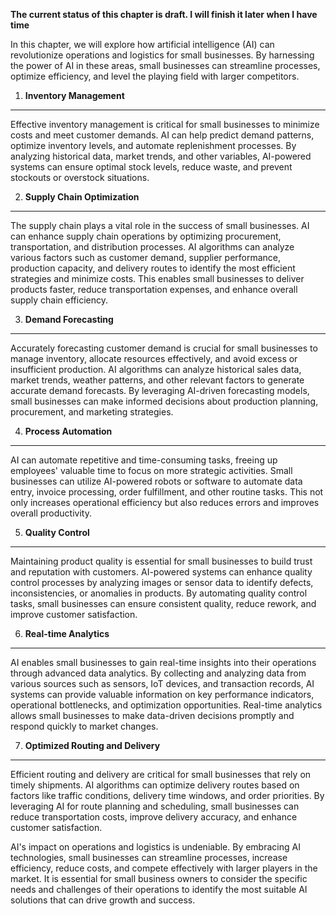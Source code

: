 **The current status of this chapter is draft. I will finish it later when I have time**

In this chapter, we will explore how artificial intelligence (AI) can revolutionize operations and logistics for small businesses. By harnessing the power of AI in these areas, small businesses can streamline processes, optimize efficiency, and level the playing field with larger competitors.

1. **Inventory Management**
---------------------------

Effective inventory management is critical for small businesses to minimize costs and meet customer demands. AI can help predict demand patterns, optimize inventory levels, and automate replenishment processes. By analyzing historical data, market trends, and other variables, AI-powered systems can ensure optimal stock levels, reduce waste, and prevent stockouts or overstock situations.

2. **Supply Chain Optimization**
--------------------------------

The supply chain plays a vital role in the success of small businesses. AI can enhance supply chain operations by optimizing procurement, transportation, and distribution processes. AI algorithms can analyze various factors such as customer demand, supplier performance, production capacity, and delivery routes to identify the most efficient strategies and minimize costs. This enables small businesses to deliver products faster, reduce transportation expenses, and enhance overall supply chain efficiency.

3. **Demand Forecasting**
-------------------------

Accurately forecasting customer demand is crucial for small businesses to manage inventory, allocate resources effectively, and avoid excess or insufficient production. AI algorithms can analyze historical sales data, market trends, weather patterns, and other relevant factors to generate accurate demand forecasts. By leveraging AI-driven forecasting models, small businesses can make informed decisions about production planning, procurement, and marketing strategies.

4. **Process Automation**
-------------------------

AI can automate repetitive and time-consuming tasks, freeing up employees' valuable time to focus on more strategic activities. Small businesses can utilize AI-powered robots or software to automate data entry, invoice processing, order fulfillment, and other routine tasks. This not only increases operational efficiency but also reduces errors and improves overall productivity.

5. **Quality Control**
----------------------

Maintaining product quality is essential for small businesses to build trust and reputation with customers. AI-powered systems can enhance quality control processes by analyzing images or sensor data to identify defects, inconsistencies, or anomalies in products. By automating quality control tasks, small businesses can ensure consistent quality, reduce rework, and improve customer satisfaction.

6. **Real-time Analytics**
--------------------------

AI enables small businesses to gain real-time insights into their operations through advanced data analytics. By collecting and analyzing data from various sources such as sensors, IoT devices, and transaction records, AI systems can provide valuable information on key performance indicators, operational bottlenecks, and optimization opportunities. Real-time analytics allows small businesses to make data-driven decisions promptly and respond quickly to market changes.

7. **Optimized Routing and Delivery**
-------------------------------------

Efficient routing and delivery are critical for small businesses that rely on timely shipments. AI algorithms can optimize delivery routes based on factors like traffic conditions, delivery time windows, and order priorities. By leveraging AI for route planning and scheduling, small businesses can reduce transportation costs, improve delivery accuracy, and enhance customer satisfaction.

AI's impact on operations and logistics is undeniable. By embracing AI technologies, small businesses can streamline processes, increase efficiency, reduce costs, and compete effectively with larger players in the market. It is essential for small business owners to consider the specific needs and challenges of their operations to identify the most suitable AI solutions that can drive growth and success.
